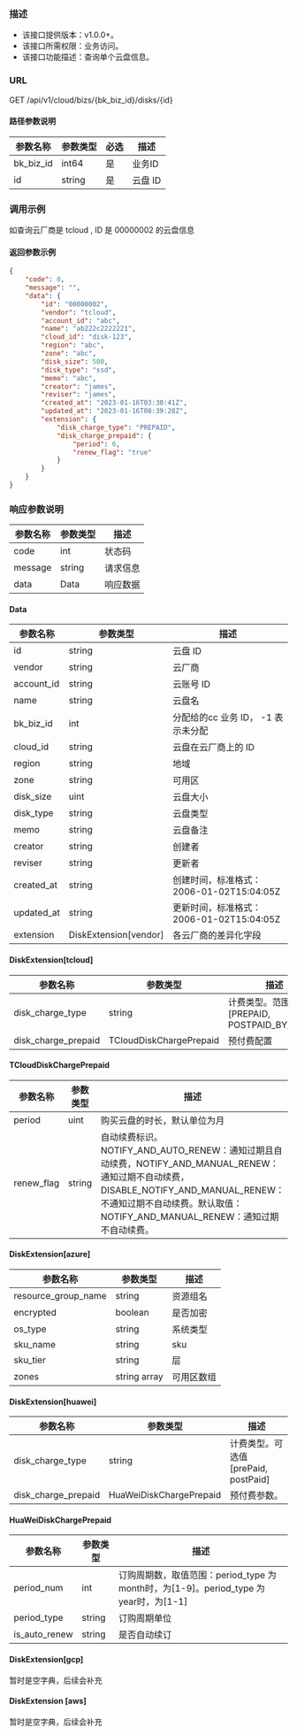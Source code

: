 ### 描述

- 该接口提供版本：v1.0.0+。
- 该接口所需权限：业务访问。
- 该接口功能描述：查询单个云盘信息。

### URL

GET /api/v1/cloud/bizs/{bk_biz_id}/disks/{id}

#### 路径参数说明

| 参数名称      | 参数类型   | 必选  | 描述     |
|-----------|--------|-----|--------|
| bk_biz_id | int64  | 是   | 业务ID   |
| id        | string | 是   | 云盘 ID  |

### 调用示例
如查询云厂商是 tcloud , ID 是 00000002 的云盘信息
#### 返回参数示例
```json
{
    "code": 0,
    "message": "",
    "data": {
        "id": "00000002",
        "vendor": "tcloud",
        "account_id": "abc",
        "name": "ab222c2222221",
        "cloud_id": "disk-123",
        "region": "abc",
        "zone": "abc",
        "disk_size": 500,
        "disk_type": "ssd",
        "memo": "abc",
        "creator": "james",
        "reviser": "james",
        "created_at": "2023-01-16T03:30:41Z",
        "updated_at": "2023-01-16T08:39:28Z",
        "extension": {
            "disk_charge_type": "PREPAID",
            "disk_charge_prepaid": {
                "period": 6,
                "renew_flag": "true"
            }
        }
    }
}
```
### 响应参数说明

| 参数名称    | 参数类型   | 描述   |
|---------|--------|------|
| code    | int  | 状态码  |
| message | string | 请求信息 |
| data    | Data | 响应数据 |
#### Data
| 参数名称   | 参数类型   | 描述                                       |
|--------|--------|------------------------------------------|
| id | string | 云盘 ID |
| vendor | string | 云厂商 |
| account_id | string | 云账号 ID |
| name | string | 云盘名 |
| bk_biz_id | int | 分配给的cc 业务 ID， -1 表示未分配 |
| cloud_id | string | 云盘在云厂商上的 ID |
| region | string | 地域 |
| zone | string | 可用区 |
| disk_size | uint | 云盘大小 |
| disk_type | string | 云盘类型 |
| memo | string | 云盘备注 | 
| creator | string | 创建者 |
| reviser | string | 更新者 |
| created_at | string | 创建时间，标准格式：2006-01-02T15:04:05Z |
| updated_at | string | 更新时间，标准格式：2006-01-02T15:04:05Z | 
| extension | DiskExtension[vendor] | 各云厂商的差异化字段| 

#### DiskExtension[tcloud]

| 参数名称                           | 参数类型 |描述                                                         |
|--------------------------------| -------- |  ------------------------------------------------------------ |
| disk_charge_type | string | 计费类型。范围[PREPAID, POSTPAID_BY_HOUR] |
| disk_charge_prepaid | TCloudDiskChargePrepaid | 预付费配置|

#### TCloudDiskChargePrepaid

| 参数名称                           | 参数类型 |描述                                                         |
|--------------------------------| -------- |------------------------------------------------------------ |
| period | uint | 购买云盘的时长，默认单位为月 |
| renew_flag | string | 自动续费标识。NOTIFY_AND_AUTO_RENEW：通知过期且自动续费，NOTIFY_AND_MANUAL_RENEW：通知过期不自动续费，DISABLE_NOTIFY_AND_MANUAL_RENEW：不通知过期不自动续费。默认取值：NOTIFY_AND_MANUAL_RENEW：通知过期不自动续费。|

#### DiskExtension[azure]

| 参数名称                           | 参数类型 | 描述                                                         |
|--------------------------------| -------- | ------------------------------------------------------------ |
| resource_group_name      | string | 资源组名 |
| encrypted | boolean      | 是否加密 |
| os_type   | string       | 系统类型 |
| sku_name  | string       | sku |
| sku_tier  | string       | 层 |
| zones     | string array |  可用区数组 |

#### DiskExtension[huawei]
| 参数名称                           | 参数类型 | 描述                                                         |
|--------------------------------| -------- | ------------------------------------------------------------ |
| disk_charge_type | string | 计费类型。可选值[prePaid, postPaid] |
| disk_charge_prepaid | HuaWeiDiskChargePrepaid |预付费参数。|

#### HuaWeiDiskChargePrepaid
| 参数名称                           | 参数类型 | 描述                                                         |
|--------------------------------| -------- | ------------------------------------------------------------ |
| period_num | int |订购周期数，取值范围：period_type 为 month时，为[1-9]。period_type 为 year时，为[1-1]|
| period_type | string | 订购周期单位|
| is_auto_renew | string |  是否自动续订 |

#### DiskExtension[gcp]
暂时是空字典，后续会补充

#### DiskExtension [aws]
暂时是空字典，后续会补充
